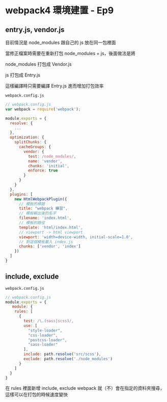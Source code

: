 # webpack4 環境建置 - Ep9

## entry.js, vendor.js

目前情況是 node_modules 跟自己的 js 放在同一包裡面

當修正檔案時需要在重新打包 node_modules + js，後面做法是將 


node_modules 打包成 Vendor.js

js 打包成 Entry.js

這樣編譯時只需要編譯 Entry.js 進而增加打包效率

`webpack.config.js`

```js
// webpack.config.js
var webpack = require('webpack');

module.exports = {
  resolve: {
    ...
  },
  optimization: {
    splitChunks: {
      cacheGroups: {
        vendor: {
          test: /node_modules/,
          name: 'vendor',
          chunks: 'initial',
          enforce: true
        }
      }
    }
  },
  plugins: [
    new HtmlWebpackPlugin({
      // 模板的標題
      title: "webpack 練習",
      // 模板輸出後的名字
      filename: 'index.html',
      // 模板的路徑
      template: 'html/index.html',
      // viewport -> html viewport
      viewport: 'width=device-width, initial-scale=1.0',
      // 對這個模板載入 index.js
      chunks: ['vendor', 'index']
    })
  ]
}
```

## include, exclude

`webpack.config.js`

```js
// webpack.config.js
module.exports = {
   module: {
    rules: [
      {
        test: /\.(sass|scss)/,
        use: [
          "style-loader",
          "css-loader", 
          "postcss-loader",
          "sass-loader"
        ],
        include: path.resolve('src/scss'),
        exclude: path.resolve('./node_modules')
      }
    ]
  }
}
```

在 rules 裡面新增 include, exclude webpack 就（不）會在指定的資料夾搜尋，這樣可以在打包的時候速度變快

